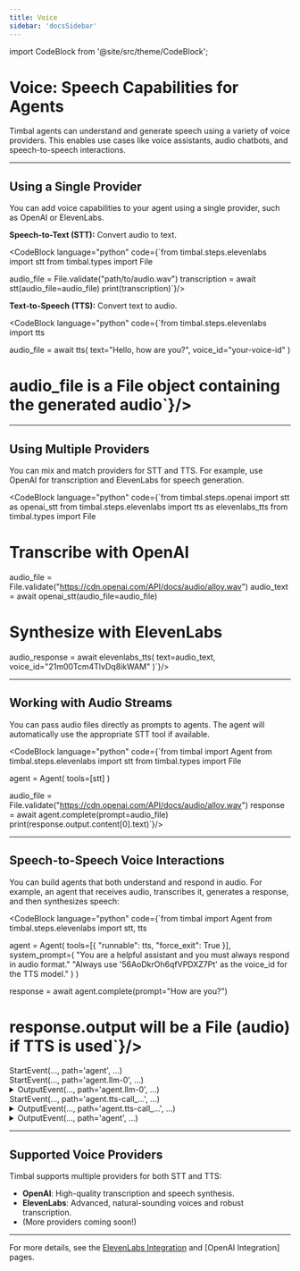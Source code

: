```yaml
---
title: Voice
sidebar: 'docsSidebar'
---
```

import CodeBlock from '@site/src/theme/CodeBlock';

# Voice: Speech Capabilities for Agents

Timbal agents can understand and generate speech using a variety of voice providers. This enables use cases like voice assistants, audio chatbots, and speech-to-speech interactions.

---

## Using a Single Provider

You can add voice capabilities to your agent using a single provider, such as OpenAI or ElevenLabs.

**Speech-to-Text (STT):** Convert audio to text.

<CodeBlock language="python" code={`from timbal.steps.elevenlabs import stt
from timbal.types import File

audio_file = File.validate("path/to/audio.wav")
transcription = await stt(audio_file=audio_file)
print(transcription)`}/>

**Text-to-Speech (TTS):** Convert text to audio.

<CodeBlock language="python" code={`from timbal.steps.elevenlabs import tts

audio_file = await tts(
    text="Hello, how are you?",
    voice_id="your-voice-id"
)
# audio_file is a File object containing the generated audio`}/>

---

## Using Multiple Providers

You can mix and match providers for STT and TTS. For example, use OpenAI for transcription and ElevenLabs for speech generation.

<CodeBlock language="python" code={`from timbal.steps.openai import stt as openai_stt
from timbal.steps.elevenlabs import tts as elevenlabs_tts
from timbal.types import File

# Transcribe with OpenAI
audio_file = File.validate("https://cdn.openai.com/API/docs/audio/alloy.wav")
audio_text = await openai_stt(audio_file=audio_file)

# Synthesize with ElevenLabs
audio_response = await elevenlabs_tts(
        text=audio_text, 
        voice_id="21m00Tcm4TlvDq8ikWAM"
)`}/>

---

## Working with Audio Streams

You can pass audio files directly as prompts to agents. The agent will automatically use the appropriate STT tool if available.

<CodeBlock language="python" code={`from timbal import Agent
from timbal.steps.elevenlabs import stt
from timbal.types import File

agent = Agent(
    tools=[stt]
)

audio_file = File.validate("https://cdn.openai.com/API/docs/audio/alloy.wav")
response = await agent.complete(prompt=audio_file)
print(response.output.content[0].text)`}/>

---

## Speech-to-Speech Voice Interactions

You can build agents that both understand and respond in audio. For example, an agent that receives audio, transcribes it, generates a response, and then synthesizes speech:

<CodeBlock language="python" code={`from timbal import Agent
from timbal.steps.elevenlabs import stt, tts

agent = Agent(
    tools=[{
        "runnable": tts,
        "force_exit": True
    }],
    system_prompt=(
        "You are a helpful assistant and you must always respond in audio format."
        "Always use '56AoDkrOh6qfVPDXZ7Pt' as the voice_id for the TTS model."
    )
)

response = await agent.complete(prompt="How are you?")
# response.output will be a File (audio) if TTS is used`}/>


<div className="log-step-static">
StartEvent(..., path='agent', ...)
</div>
<div className="log-step-static">
StartEvent(..., path='agent.llm-0', ...)
</div>
<details className="log-step-collapsible">
<summary>
OutputEvent(..., path='agent.llm-0', ...)
</summary>
<CodeBlock language="bash" code={`OutputEvent(..., 
    path='agent.llm-0', 
    input={
    'messages': [
        Message(
            role=user, 
            content=[TextContent(type='text', text='How are you?')]
        )
    ], 
    'tools': [{
        'type': 'function', 
        'function': {
            'name': 'tts', 
            'description': '', 
            'parameters': {
                'properties': {
                    'text': {
                        'description': 'The text to convert to speech.', 
                        'title': 'Text', 'type': 'string'}, 
                        'voice_id': {'description': 'The voice ID to use for text-to-speech.', 
                        'title': 'Voice Id', 'type': 'string'}, 
                        'model_id': {'default': 'eleven_flash_v2_5', 'description': 'The model to use for text-to-speech.', 'enum': ['eleven_flash_v2_5', 'eleven_multilingual_v2'], 'title': 'Model Id', 'type': 'string'}
                    }, 
                    'required': ['text', 'voice_id'], 
                    ...
                }
            }
        }], 
        'system_prompt': "You are a helpful assistant and you must always respond in audio format. Always use '56AoDkrOh6qfVPDXZ7Pt' as the voice_id for the TTS model.", 
        'model': 'gpt-4o-mini', ...
    }, 
    output=Message(
        role=assistant,
        content=[ToolUseContent(type='tool_use', id='call_...', name='tts', input={'text': "I'm just a program, so I don't have feelings, but I'm here ready to assist you! How can I help you today?", 'voice_id': '56AoDkrOh6qfVPDXZ7Pt'})]
    ), ...
)`}/>
</details>
<div className="log-step-static">
StartEvent(..., path='agent.tts-call_...', ...)
</div>
<details className="log-step-collapsible">
<summary>
    OutputEvent(..., path='agent.tts-call_...', ...)
</summary>
<CodeBlock language="bash" code={`OutputEvent(..., 
    path='agent.tts-call_...',
    input={
        'text': "I'm just a program, so I don't have feelings, but I'm here ready to assist you! How can I help you today?",
        'voice_id': '56AoDkrOh6qfVPDXZ7Pt',
        'model_id': 'eleven_flash_v2_5'
    },
    output=Message(
        role=user,
        content=[FileContent(type='file', file=File(source=io.IOBase(.mp3)))]
    ), ...
)`}/>
</details>
<details className="log-step-collapsible">
<summary>
OutputEvent(..., path='agent', ...)
</summary>
<CodeBlock language="bash" code={`OutputEvent(..., 
    path='agent', 
    input={
        'prompt': {
            'role': 'user',
            'content': [{'type': 'text', 'text': 'How are you?'}]
        }
    },
    output=Message(
        role=user,
        content=[FileContent(type='file', file=File(source=io.IOBase(.mp3)))]
    ), ...
)`}/>
</details>

---

## Supported Voice Providers

Timbal supports multiple providers for both STT and TTS:

- **OpenAI**: High-quality transcription and speech synthesis.
- **ElevenLabs**: Advanced, natural-sounding voices and robust transcription.
- (More providers coming soon!)

---

For more details, see the [ElevenLabs Integration](/integrations/elevenlabs) and [OpenAI Integration] pages.
